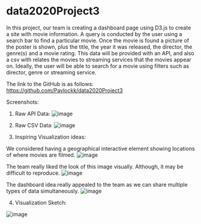 # data2020Project3

In this project, our team is creating a dashboard page using D3.js to create a site with movie information. A query is conducted by the user using a search bar to find a particular movie. Once the movie is found a picture of the poster is shown, plus the title, the year it was released, the director, the genre(s) and a movie rating. This data will be provided with an API, and also a csv with relates the movies to streaming services that the movies appear on. Ideally, the user will be able to search for a movie using filters such as director, genre or streaming service.

The link to the GitHub is as follows: https://github.com/Pavlockk/data2020Project3

Screenshots:

1) Raw API Data:
![image](https://user-images.githubusercontent.com/61293043/86680293-6a8bc580-bfcc-11ea-9945-44f1e9112ce6.png)

2) Raw CSV Data:
![image](https://user-images.githubusercontent.com/61293043/86681137-47ade100-bfcd-11ea-9976-a8e915aa86f6.png)

3) Inspiring Visualization ideas:

We considered having a geographical interactive element showing locations of where movies are filmed.
![image](https://user-images.githubusercontent.com/61293043/86681335-79bf4300-bfcd-11ea-8595-e92f512422ab.png)

The team really liked the look of this image visually. Although, it may be difficult to reproduce.
![image](https://user-images.githubusercontent.com/61293043/86681776-e63a4200-bfcd-11ea-9a5c-703ef792ee36.png)

The dashboard idea really appealed to the team as we can share multiple types of data simultaneously.
![image](https://user-images.githubusercontent.com/61293043/86682458-98720980-bfce-11ea-922b-64e0eec7fe25.png)


4) Visualization Sketch:

![image](https://user-images.githubusercontent.com/61293043/86682764-e424b300-bfce-11ea-91ba-85ffe870ded2.png)
